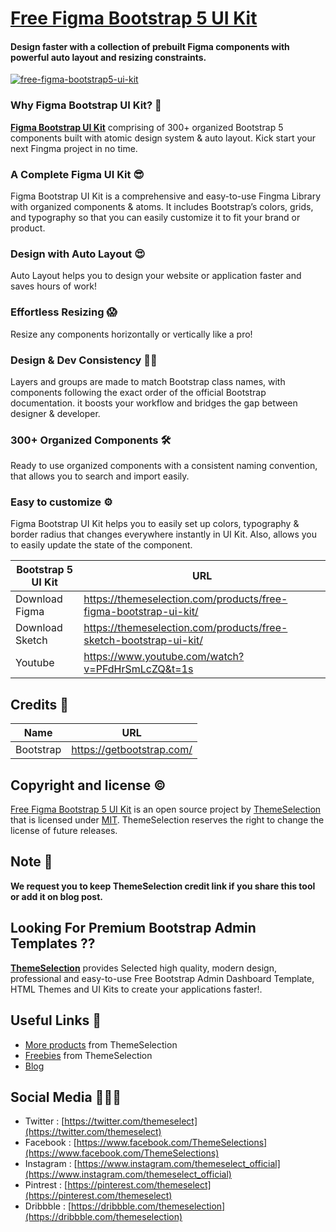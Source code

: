 # [Free Figma Bootstrap 5 UI Kit](https://themeselection.com/products/free-figma-bootstrap-ui-kit/)
#### Design faster with a collection of prebuilt Figma components with powerful auto layout and resizing constraints.

[![free-figma-bootstrap5-ui-kit](https://user-images.githubusercontent.com/749684/118498984-2ae14e80-b744-11eb-9011-80b0b016855d.jpeg)](https://themeselection.com/products/free-figma-bootstrap-ui-kit/)


### Why Figma Bootstrap UI Kit? 🎉
**[Figma Bootstrap UI Kit](https://themeselection.com/products/free-figma-bootstrap-ui-kit/)** comprising of 300+ organized Bootstrap 5 components built with atomic design system & auto layout. Kick start your next Fingma project in no time. 

### A Complete Figma UI Kit 😎
Figma Bootstrap UI Kit is a comprehensive and easy-to-use Fingma Library with organized components & atoms. It includes Bootstrap’s colors, grids, and typography so that you can easily customize it to fit your brand or product.

### Design with Auto Layout 😍
Auto Layout helps you to design your website or application faster and saves hours of work! 

### Effortless Resizing 😱
Resize any components horizontally or vertically like a pro! 

### Design & Dev Consistency 👨‍💻
Layers and groups are made to match Bootstrap class names, with components following the exact order of the official Bootstrap documentation. it boosts your workflow and bridges the gap between designer & developer. 

### 300+ Organized Components 🛠
Ready to use organized components with a consistent naming convention, that allows you to search and import easily. 

### Easy to customize ⚙️
Figma Bootstrap UI Kit helps you to easily set up colors, typography & border radius that changes everywhere instantly in UI Kit. Also, allows you to easily update the state of the component.


| Bootstrap 5 UI Kit | URL |
|--|--|
| Download Figma | https://themeselection.com/products/free-figma-bootstrap-ui-kit/ |
| Download Sketch |  https://themeselection.com/products/free-sketch-bootstrap-ui-kit/ |
| Youtube | https://www.youtube.com/watch?v=PFdHrSmLcZQ&t=1s |


## Credits 🤘
| Name | URL |
|--|--|
| Bootstrap | https://getbootstrap.com/ |

## Copyright and license ©

[Free Figma Bootstrap 5 UI Kit](https://themeselection.com/products/free-figma-bootstrap-ui-kit/) is an open source project by [ThemeSelection](https://themeselection.com) that is licensed under [MIT](http://opensource.org/licenses/MIT). ThemeSelection reserves the right to change the license of future releases.

## Note 📒

**We request you to keep ThemeSelection credit link if you share this tool or add it on blog post.**

## Looking For Premium Bootstrap Admin Templates ??

**[ThemeSelection](https://themeselection.com/)** provides Selected high quality, modern design, professional and easy-to-use Free Bootstrap Admin Dashboard Template, HTML Themes and UI Kits to create your applications faster!.

## Useful Links 🔗


* [More products](https://themeselection.com/products/) from ThemeSelection
* [Freebies](https://themeselection.com/products/category/freebies/) from ThemeSelection
* [Blog](https://themeselection.com/blog/)

## Social Media 👩🏻‍💻

* Twitter : [https://twitter.com/themeselect](https://twitter.com/themeselect)
* Facebook : [https://www.facebook.com/ThemeSelections](https://www.facebook.com/ThemeSelections)
* Instagram : [https://www.instagram.com/themeselect_official](https://www.instagram.com/themeselect_official)
* Pintrest : [https://pinterest.com/themeselect](https://pinterest.com/themeselect)
* Dribbble : [https://dribbble.com/themeselection](https://dribbble.com/themeselection)
